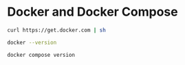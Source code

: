 # Docker and Docker Compose

```bash
curl https://get.docker.com | sh
```

```bash
docker --version
```

```bash
docker compose version
```
